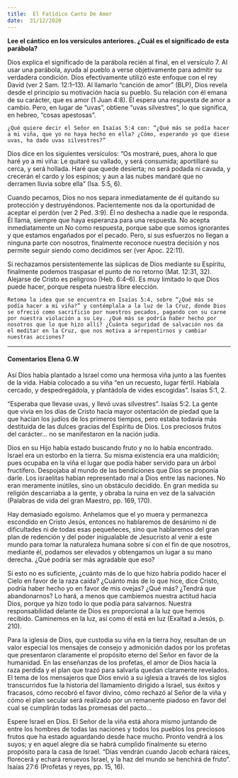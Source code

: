 ```yaml
---
title:  El Fatídico Canto De Amor 
date:  31/12/2020
---
```


**Lee el cántico en los versículos anteriores. ¿Cuál es el significado de esta parábola?**

Dios explica el significado de la parábola recién al final, en el versículo 7. Al usar una parábola, ayuda al pueblo a verse objetivamente para admitir su verdadera condición. Dios efectivamente utilizó este enfoque con el rey David (ver 2 Sam. 12:1–13). Al llamarlo “canción de amor” (BLP), Dios revela desde el principio su motivación hacia su pueblo. Su relación con él emana de su carácter, que es amor (1 Juan 4:8). Él espera una respuesta de amor a cambio. Pero, en lugar de “uvas”, obtiene “uvas silvestres”, lo que significa, en hebreo, “cosas apestosas”.

`¿Qué quiere decir el Señor en Isaías 5:4 con: “¿Qué más se podía hacer a mi viña, que yo no haya hecho en ella? ¿Cómo, esperando yo que diese uvas, ha dado uvas silvestres?”`

Dios dice en los siguientes versículos: “Os mostraré, pues, ahora lo que haré yo a mi viña: Le quitaré su vallado, y será consumida; aportillaré su cerca, y será hollada. Haré que quede desierta; no será podada ni cavada, y crecerán el cardo y los espinos; y aun a las nubes mandaré que no derramen lluvia sobre ella” (Isa. 5:5, 6).

Cuando pecamos, Dios no nos separa inmediatamente de él quitando su protección y destruyéndonos. Pacientemente nos da la oportunidad de aceptar el perdón (ver 2 Ped. 3:9). Él no deshecha a nadie que le responda. Él llama, siempre que haya esperanza para una respuesta. No acepta inmediatamente un No como respuesta, porque sabe que somos ignorantes y que estamos engañados por el pecado. Pero, si sus esfuerzos no llegan a ninguna parte con nosotros, finalmente reconoce nuestra decisión y nos permite seguir siendo como decidimos ser (ver Apoc. 22:11).

Si rechazamos persistentemente las súplicas de Dios mediante su Espíritu, finalmente podemos traspasar el punto de no retorno (Mat. 12:31, 32). Alejarse de Cristo es peligroso (Heb. 6:4–6). Es muy limitado lo que Dios puede hacer, porque respeta nuestra libre elección.

`Retoma la idea que se encuentra en Isaías 5:4, sobre “¿Qué más se podía hacer a mi viña?” y contémplala a la luz de la Cruz, donde Dios se ofreció como sacrificio por nuestros pecados, pagando con su carne por nuestra violación a su Ley. ¿Qué más se podría haber hecho por nosotros que lo que hizo allí? ¿Cuánta seguridad de salvación nos da el meditar en la Cruz, que nos motiva a arrepentirnos y cambiar nuestras acciones?`

---

#### Comentarios Elena G.W

Así Dios había plantado a Israel como una hermosa viña junto a las fuentes de la vida. Había colocado a su viña “en un recuesto, lugar fértil. Habíala cercado, y despedregádola, y plantádola de vides escogidas”. Isaías 5:1, 2.

“Esperaba que llevase uvas, y llevó uvas silvestres”. Isaías 5:2. La gente que vivía en los días de Cristo hacía mayor ostentación de piedad que la que hacían los judíos de los primeros tiempos, pero estaba todavía más destituida de las dulces gracias del Espíritu de Dios. Los preciosos frutos del carácter… no se manifestaron en la nación judía.

Dios en su Hijo había estado buscando fruto y no lo había encontrado. Israel era un estorbo en la tierra. Su misma existencia era una maldición; pues ocupaba en la viña el lugar que podía haber servido para un árbol fructífero. Despojaba al mundo de las bendiciones que Dios se proponía darle. Los israelitas habían representado mal a Dios entre las naciones. No eran meramente inútiles, sino un obstáculo decidido. En gran medida su religión descarriaba a la gente, y obraba la ruina en vez de la salvación (Palabras de vida del gran Maestro, pp. 169, 170).

Hay demasiado egoísmo. Anhelamos que el yo muera y permanezca escondido en Cristo Jesús, entonces no hablaremos de desánimo ni de dificultades ni de todas esas pequeñeces, sino que hablaremos del gran plan de redención y del poder inigualable de Jesucristo al venir a este mundo para tomar la naturaleza humana sobre sí con el fin de que nosotros, mediante él, podamos ser elevados y obtengamos un lugar a su mano derecha. ¿Qué podría ser más agradable que eso?

Si esto no es suficiente, ¿cuánto más de lo que hizo habría podido hacer el Cielo en favor de la raza caída? ¿Cuánto más de lo que hice, dice Cristo, podría haber hecho yo en favor de mis ovejas? ¿Qué más? ¿Tendrá que abandonarnos? Lo hará, a menos que cambiemos nuestra actitud hacia Dios, porque ya hizo todo lo que podía para salvarnos. Nuestra responsabilidad delante de Dios es proporcional a la luz que hemos recibido. Caminemos en la luz, así como él está en luz (Exaltad a Jesús, p. 210).

Para la iglesia de Dios, que custodia su viña en la tierra hoy, resultan de un valor especial los mensajes de consejo y admonición dados por los profetas que presentaron claramente el propósito eterno del Señor en favor de la humanidad. En las enseñanzas de los profetas, el amor de Dios hacia la raza perdida y el plan que trazó para salvarla quedan claramente revelados. El tema de los mensajeros que Dios envió a su iglesia a través de los siglos transcurridos fue la historia del llamamiento dirigido a Israel, sus éxitos y fracasos, cómo recobró el favor divino, cómo rechazó al Señor de la viña y cómo el plan secular será realizado por un remanente piadoso en favor del cual se cumplirán todas las promesas del pacto…

Espere Israel en Dios. El Señor de la viña está ahora mismo juntando de entre los hombres de todas las naciones y todos los pueblos los preciosos frutos que ha estado aguardando desde hace mucho. Pronto vendrá a los suyos; y en aquel alegre día se habrá cumplido finalmente su eterno propósito para la casa de Israel. “Días vendrán cuando Jacob echará raíces, florecerá y echará renuevos Israel, y la haz del mundo se henchirá de fruto”. Isaías 27:6 (Profetas y reyes, pp. 15, 16).
